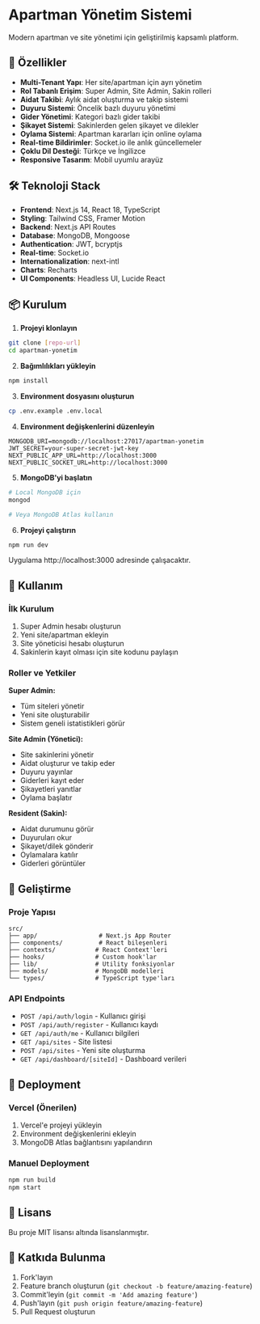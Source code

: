 # Apartman Yönetim Sistemi

Modern apartman ve site yönetimi için geliştirilmiş kapsamlı platform.

## 🚀 Özellikler

- **Multi-Tenant Yapı**: Her site/apartman için ayrı yönetim
- **Rol Tabanlı Erişim**: Super Admin, Site Admin, Sakin rolleri
- **Aidat Takibi**: Aylık aidat oluşturma ve takip sistemi
- **Duyuru Sistemi**: Öncelik bazlı duyuru yönetimi
- **Gider Yönetimi**: Kategori bazlı gider takibi
- **Şikayet Sistemi**: Sakinlerden gelen şikayet ve dilekler
- **Oylama Sistemi**: Apartman kararları için online oylama
- **Real-time Bildirimler**: Socket.io ile anlık güncellemeler
- **Çoklu Dil Desteği**: Türkçe ve İngilizce
- **Responsive Tasarım**: Mobil uyumlu arayüz

## 🛠 Teknoloji Stack

- **Frontend**: Next.js 14, React 18, TypeScript
- **Styling**: Tailwind CSS, Framer Motion
- **Backend**: Next.js API Routes
- **Database**: MongoDB, Mongoose
- **Authentication**: JWT, bcryptjs
- **Real-time**: Socket.io
- **Internationalization**: next-intl
- **Charts**: Recharts
- **UI Components**: Headless UI, Lucide React

## 📦 Kurulum

1. **Projeyi klonlayın**

```bash
git clone [repo-url]
cd apartman-yonetim
```

2. **Bağımlılıkları yükleyin**

```bash
npm install
```

3. **Environment dosyasını oluşturun**

```bash
cp .env.example .env.local
```

4. **Environment değişkenlerini düzenleyin**

```env
MONGODB_URI=mongodb://localhost:27017/apartman-yonetim
JWT_SECRET=your-super-secret-jwt-key
NEXT_PUBLIC_APP_URL=http://localhost:3000
NEXT_PUBLIC_SOCKET_URL=http://localhost:3000
```

5. **MongoDB'yi başlatın**

```bash
# Local MongoDB için
mongod

# Veya MongoDB Atlas kullanın
```

6. **Projeyi çalıştırın**

```bash
npm run dev
```

Uygulama http://localhost:3000 adresinde çalışacaktır.

## 📱 Kullanım

### İlk Kurulum

1. Super Admin hesabı oluşturun
2. Yeni site/apartman ekleyin
3. Site yöneticisi hesabı oluşturun
4. Sakinlerin kayıt olması için site kodunu paylaşın

### Roller ve Yetkiler

**Super Admin:**

- Tüm siteleri yönetir
- Yeni site oluşturabilir
- Sistem geneli istatistikleri görür

**Site Admin (Yönetici):**

- Site sakinlerini yönetir
- Aidat oluşturur ve takip eder
- Duyuru yayınlar
- Giderleri kayıt eder
- Şikayetleri yanıtlar
- Oylama başlatır

**Resident (Sakin):**

- Aidat durumunu görür
- Duyuruları okur
- Şikayet/dilek gönderir
- Oylamalara katılır
- Giderleri görüntüler

## 🔧 Geliştirme

### Proje Yapısı

```
src/
├── app/                 # Next.js App Router
├── components/          # React bileşenleri
├── contexts/           # React Context'leri
├── hooks/              # Custom hook'lar
├── lib/                # Utility fonksiyonlar
├── models/             # MongoDB modelleri
└── types/              # TypeScript type'ları
```

### API Endpoints

- `POST /api/auth/login` - Kullanıcı girişi
- `POST /api/auth/register` - Kullanıcı kaydı
- `GET /api/auth/me` - Kullanıcı bilgileri
- `GET /api/sites` - Site listesi
- `POST /api/sites` - Yeni site oluşturma
- `GET /api/dashboard/[siteId]` - Dashboard verileri

## 🚀 Deployment

### Vercel (Önerilen)

1. Vercel'e projeyi yükleyin
2. Environment değişkenlerini ekleyin
3. MongoDB Atlas bağlantısını yapılandırın

### Manuel Deployment

```bash
npm run build
npm start
```

## 📝 Lisans

Bu proje MIT lisansı altında lisanslanmıştır.

## 🤝 Katkıda Bulunma

1. Fork'layın
2. Feature branch oluşturun (`git checkout -b feature/amazing-feature`)
3. Commit'leyin (`git commit -m 'Add amazing feature'`)
4. Push'layın (`git push origin feature/amazing-feature`)
5. Pull Request oluşturun
